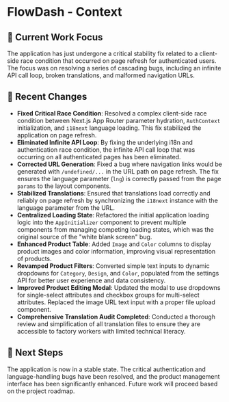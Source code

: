 # FlowDash - Context

## 🎯 **Current Work Focus**
The application has just undergone a critical stability fix related to a client-side race condition that occurred on page refresh for authenticated users. The focus was on resolving a series of cascading bugs, including an infinite API call loop, broken translations, and malformed navigation URLs.

## 🔄 **Recent Changes**
- **Fixed Critical Race Condition**: Resolved a complex client-side race condition between Next.js App Router parameter hydration, `AuthContext` initialization, and `i18next` language loading. This fix stabilized the application on page refresh.
- **Eliminated Infinite API Loop**: By fixing the underlying i18n and authentication race condition, the infinite API call loop that was occurring on all authenticated pages has been eliminated.
- **Corrected URL Generation**: Fixed a bug where navigation links would be generated with `/undefined/...` in the URL path on page refresh. The fix ensures the language parameter (`lng`) is correctly passed from the page `params` to the layout components.
- **Stabilized Translations**: Ensured that translations load correctly and reliably on page refresh by synchronizing the `i18next` instance with the language parameter from the URL.
- **Centralized Loading State**: Refactored the initial application loading logic into the `AppInitializer` component to prevent multiple components from managing competing loading states, which was the original source of the "white blank screen" bug.
- **Enhanced Product Table**: Added `Image` and `Color` columns to display product images and color information, improving visual representation of products.
- **Revamped Product Filters**: Converted simple text inputs to dynamic dropdowns for `Category`, `Design`, and `Color`, populated from the settings API for better user experience and data consistency.
- **Improved Product Editing Modal**: Updated the modal to use dropdowns for single-select attributes and checkbox groups for multi-select attributes. Replaced the image URL text input with a proper file upload component.
- **Comprehensive Translation Audit Completed**: Conducted a thorough review and simplification of all translation files to ensure they are accessible to factory workers with limited technical literacy.

## 🚀 **Next Steps**
The application is now in a stable state. The critical authentication and language-handling bugs have been resolved, and the product management interface has been significantly enhanced. Future work will proceed based on the project roadmap.